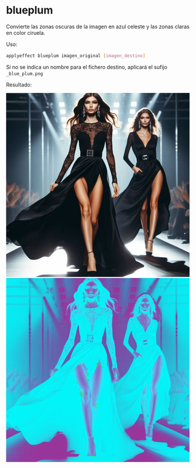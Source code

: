 # blueplum

Convierte las zonas oscuras de la imagen en azul celeste y las zonas claras en color ciruela.

Uso:

``` sh
applyeffect blueplum imagen_original [imagen_destino]
```

Si no se indica un nombre para el fichero destino, aplicará el sufijo `_blue_plum.png`

Resultado:

![imagen original](../../images/image.jpg)
![blueplum](../../images/image_blue_plum.png)
